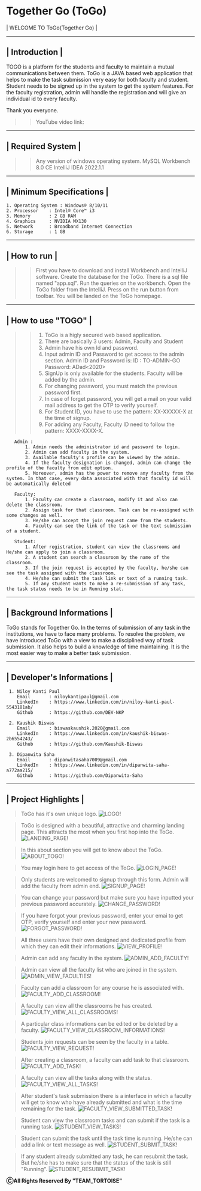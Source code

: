 # Together Go (ToGo)

| WELCOME TO ToGo(Together Go) |

----------------
| Introduction |
----------------

TOGO is a platform for the students and faculty to maintain a mutual communications between them. ToGo is a JAVA based web application that helps to make the task submission very easy for both faculty and student. Student needs to be signed up in the system to get the system features. For the faculty registration, admin will handle the registration and will give an individual id to every faculty.

Thank you everyone.


>> YouTube video link: 


-------------------
| Required System |
-------------------

 >> Any version of windows operating system.
 >> MySQL Workbench 8.0 CE
 >> IntelliJ IDEA 2022.1.1

--------------------------
| Minimum Specifications |
--------------------------

    1. Operating System : Windows® 8/10/11
    2. Processor	: Intel® Core™ i3
    3. Memory		: 2 GB RAM
    4. Graphics		: NVIDIA MX130
    5. Network		: Broadband Internet Connection
    6. Storage		: 1 GB

--------------
| How to run |
--------------

 >> First you have to download and install Workbench and IntelliJ software.
 >> Create the database for the ToGo. There is a sql file named "app.sql". Run the queries on the workbench.
 >> Open the ToGo folder from the IntelliJ.
 >> Press on the run button from toolbar.
 >> You will be landed on the ToGo homepage.

--------------------
| How to use "TOGO" |
--------------------

 >> 1. ToGo is a higly secured web based application.
 >> 2. There are basically 3 users: Admin, Faculty and Student
 >> 3. Admin have his own Id and password.
 >> 4. Input admin ID and Password to get access to the admin section. Admin ID and Password is:
	ID	: TO-ADMIN-GO
	Password: ADad<2020>
 >> 5. SignUp is only available for the students. Faculty will be added by the admin.
 >> 6. For changing password, you must match the previous password first.
 >> 7. In case of forget password, you will get a mail on your valid mail address to get the OTP to verify yourself.
 >> 8. For Student ID, you have to use the pattern: XX-XXXXX-X at the time of signup.
 >> 9. For adding any Faculty, Faculty ID need to follow the pattern: XXXX-XXXX-X.

	   Admin :
		   1. Admin needs the administrator id and password to login.
		   2. Admin can add faculty in the system.
		   3. Available faculty's profile can be viewed by the admin.
		   4. If the faculty designation is changed, admin can change the profile of the faculty from edit option.
		   5. Moreover, admin has the power to remove any faculty from the system. In that case, every data associated with that faculty id will be automatically deleted

	   Faculty:
		   1. Faculty can create a classroom, modify it and also can delete the classroom.
		   2. Assign task for that classroom. Task can be re-assigned with some changes as well.
		   3. He/she can accept the join request came from the students.
		   4. Faculty can see the link of the task or the text submission of a student.

	   Student:
		   1. After registration, student can view the classrooms and He/she can apply to join a classroom.
		   2. A student can search a classroom by the name of the classroom.
		   3. If the join request is accepted by the faculty, he/she can see the task assigned with the classroom.
		   4. He/she can submit the task link or text of a running task.
		   5. If any student wants to make a re-submission of any task, the task status needs to be in Running stat.

---------------------------
| Background Informations |
---------------------------

ToGo stands for Together Go. In the terms of submission of any task in the institutions, we have to face many problems. To resolve the problem, we have introduced ToGo with a view to make a disciplined way of task submission. It also helps to build a knowledge of time maintaining. It is the most easier way to make a better task submission.

----------------------------
| Developer's Informations |
----------------------------
	 1. Niloy Kanti Paul
		Email		: niloykantipaul@gmail.com
		LinkedIn	: https://www.linkedin.com/in/niloy-kanti-paul-5543181ab/
		Github		: https://github.com/DEV-NKP

	 2. Kaushik Biswas
		Email		: biswaskaushik.2020@gmail.com
		LinkedIn	: https://www.linkedin.com/in/kaushik-biswas-2b6554243/
		Github		: https://github.com/Kaushik-Biswas

	 3. Dipanwita Saha
		Email		: dipanwitasaha7009@gmail.com
		LinkedIn	: https://www.linkedin.com/in/dipanwita-saha-a772aa215/
		Github		: https://github.com/Dipanwita-Saha
		
		

----------------------
| Project Highlights |
----------------------

> ToGo has it's own unique logo.
![LOGO!](README_IMAGE/logo.png)

> ToGo is designed with a beautiful, attractive and charming landing page. This attracts the most when you first hop into the ToGo.
![LANDING_PAGE!](README_IMAGE/landing_page.PNG)

> In this about section you will get to know about the ToGo.
![ABOUT_TOGO!](README_IMAGE/about_togo.PNG)

> You may login here to get access of the ToGo.
![LOGIN_PAGE!](README_IMAGE/login_page.PNG)

> Only students are welcomed to signup through this form. Admin will add the faculty from admin end.
![SIGNUP_PAGE!](README_IMAGE/signup_page.PNG)

> You can change your password but make sure you have inputted your previous password accurately.
![CHANGE_PASSWORD!](README_IMAGE/change_password.PNG)

> If you have forgot your previous password, enter your emai to get OTP, verify yourself and enter your new password.
![FORGOT_PASSWORD!](README_IMAGE/forgot_password.PNG)

> All three users have their own designed and dedicated profile from which they can edit their informations.
![VIEW_PROFILE!](README_IMAGE/view_profile.PNG)

> Admin can add any faculty in the system.
![ADMIN_ADD_FACULTY!](README_IMAGE/admin_add_faculty.PNG)

> Admin can view all the faculty list who are joined in the system.
![ADMIN_VIEW_FACULTIES!](README_IMAGE/admin_view_faculties.PNG)

> Faculty can add a classroom for any course he is associated with.
![FACULTY_ADD_CLASSROOM!](README_IMAGE/faculty_add_classroom.PNG)

> A faculty can view all the classrooms he has created.
![FACULTY_VIEW_ALL_CLASSROOMS!](README_IMAGE/faculty_view_all_classrooms.PNG)

> A particular class informations can be edited or be deleted by a faculty.
![FACULTY_VIEW_CLASSROOM_INFORMATIONS!](README_IMAGE/faculty_view_classroom_informations.PNG)

> Students join requests can be seen by the faculty in a table.
![FACULTY_VIEW_REQUEST!](README_IMAGE/faculty_view_request.PNG)

> After creating a classroom, a faculty can add task to that classroom.
![FACULTY_ADD_TASK!](README_IMAGE/faculty_add_task.PNG)

> A faculty can view all the tasks along with the status.
![FACULTY_VIEW_ALL_TASKS!](README_IMAGE/faculty_view_all_tasks.PNG)

> After student's task submission there is a interface in which a faculty will get to know who have already submitted and what is the time remaining for the task.
![FACULTY_VIEW_SUBMITTED_TASK!](README_IMAGE/faculty_view_submitted_task.PNG)

> Student can view the classroom tasks and can submit if the task is a running task.
![STUDENT_VIEW_TASKS!](README_IMAGE/student_view_tasks.PNG)

> Student can submit the task until the task time is running. He/she can add a link or text message as well.
![STUDENT_SUBMIT_TASK!](README_IMAGE/student_submit_task.PNG)

> If any student already submitted any task, he can resubmit the task. But he/she has to make sure that the status of the task is still "Running".
![STUDENT_RESUBMIT_TASK!](README_IMAGE/student_resubmit_task.PNG)



********************************************ⒸAll Rights Reserved By "TEAM_TORTOISE"********************************************


